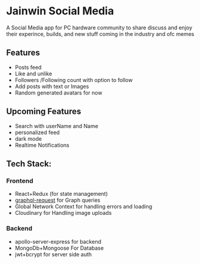 # Jainwin Social Media 
A Social Media app for PC hardware community to share discuss and enjoy their experince, builds, and new stuff coming in the industry and ofc memes

## Features
* Posts feed
* Like and unlike
* Followers /Following count with option to follow
* Add posts with text or Images
* Random generated avatars for now

## Upcoming Features
- Search with userName and Name
- personalized feed
- dark mode
- Realtime Notifications

## Tech Stack:
### Frontend
- React+Redux (for state management)
- [graphql-request](https://github.com/prisma-labs/graphql-request) for Graph queries
- Global Network Context for handling errors and loading
- Cloudinary for Handling image uploads

### Backend
- apollo-server-express for backend
- MongoDb+Mongoose For Database
- jwt+bcrypt for server side auth






 


